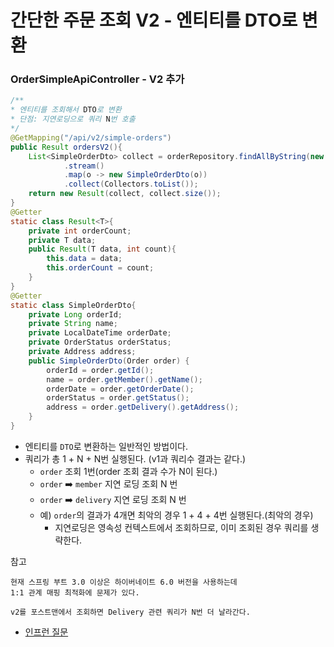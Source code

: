 # 간단한 주문 조회 V2 - 엔티티를 DTO로 변환

### OrderSimpleApiController - V2 추가

```java
/**
* 엔티티를 조회해서 DTO로 변환
* 단점: 지연로딩으로 쿼리 N번 호출
*/
@GetMapping("/api/v2/simple-orders")
public Result ordersV2(){
    List<SimpleOrderDto> collect = orderRepository.findAllByString(new OrderSearch())
            .stream()
            .map(o -> new SimpleOrderDto(o))
            .collect(Collectors.toList());
    return new Result(collect, collect.size());
}
@Getter
static class Result<T>{
    private int orderCount;
    private T data;
    public Result(T data, int count){
        this.data = data;
        this.orderCount = count;
    }
}
@Getter
static class SimpleOrderDto{
    private Long orderId;
    private String name;
    private LocalDateTime orderDate;
    private OrderStatus orderStatus;
    private Address address;
    public SimpleOrderDto(Order order) {
        orderId = order.getId();
        name = order.getMember().getName();
        orderDate = order.getOrderDate();
        orderStatus = order.getStatus();
        address = order.getDelivery().getAddress();
    }
}
```
- 엔티티를 `DTO`로 변환하는 일반적인 방법이다.
- 쿼리가 총 1 + N + N번 실행된다. (v1과 쿼리수 결과는 같다.)
  - `order` 조회 1번(order 조회 결과 수가 N이 된다.)
  - `order` ➡️ `member` 지연 로딩 조회 N 번
  - `order` ➡️ `delivery` 지연 로딩 조회 N 번
  - 예) `order`의 결과가 4개면 최악의 경우 1 + 4 + 4번 실행된다.(최악의 경우)
    - 지연로딩은 영속성 컨텍스트에서 조회하므로, 이미 조회된 경우 쿼리를 생략한다.

참고 
```text
현재 스프링 부트 3.0 이상은 하이버네이트 6.0 버전을 사용하는데 
1:1 관계 매핑 최적화에 문제가 있다. 

v2를 포스트맨에서 조회하면 Delivery 관련 쿼리가 N번 더 날라간다. 
```
- [인프런 질문](https://www.inflearn.com/community/questions/823816/%EC%BF%BC%EB%A6%AC%EA%B0%80-%EA%B0%95%EC%9D%98%EB%B3%B4%EB%8B%A4-%EB%8D%94-%EB%82%98%EC%98%A4%EA%B3%A0-%EC%9E%88%EC%8A%B5%EB%8B%88%EB%8B%A4)
